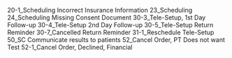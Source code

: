 20-1_Scheduling Incorrect Insurance Information
23_Scheduling
24_Scheduling Missing Consent Document
30-3_Tele-Setup, 1st Day Follow-up
30-4_Tele-Setup 2nd Day Follow-up
30-5_Tele-Setup Return Reminder
30-7_Cancelled Return Reminder
31-1_Reschedule Tele-Setup
50_SC Communicate results to patients
52_Cancel Order, PT Does not want Test
52-1_Cancel Order, Declined, Financial